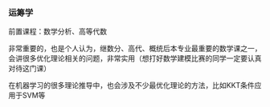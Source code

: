 ### 运筹学
前置课程：数学分析、高等代数

非常重要的，也是个人认为，继数分、高代、概统后本专业最重要的数学课之一，会讲很多优化理论相关的问题，非常实用（想打好数学建模比赛的同学一定要认真对待这门课）

在机器学习的很多理论推导中，也会涉及不少最优化理论的方法，比如KKT条件应用于SVM等